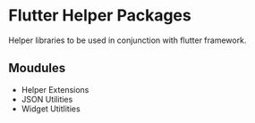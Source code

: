 # Flutter Helper Packages
Helper libraries to be used in conjunction with flutter framework.

## Moudules
- Helper Extensions
- JSON Utilities
- Widget Utitlities